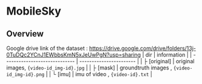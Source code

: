 # MobileSky

## Overview
Google drive link of the dataset : https://drive.google.com/drive/folders/13j-0TuDQc2YCnJ1EWbbsKmN5xJeUwPgN?usp=sharing
| dir                           | information             |
| ----------------------------- | ----------------------- |
| ├ [original] | original images, `{video-id_img-id}.jpg` |
| ├ [mask] | groundtruth images , `{video-id_img-id}.png` |
| └ [imu] | imu of video , `{video-id}.txt` |
